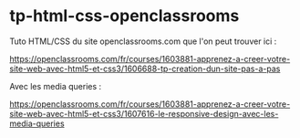 # tp-html-css-openclassrooms

Tuto HTML/CSS du site openclassrooms.com que l'on peut trouver ici :

https://openclassrooms.com/fr/courses/1603881-apprenez-a-creer-votre-site-web-avec-html5-et-css3/1606688-tp-creation-dun-site-pas-a-pas

Avec les media queries : 

https://openclassrooms.com/fr/courses/1603881-apprenez-a-creer-votre-site-web-avec-html5-et-css3/1607616-le-responsive-design-avec-les-media-queries
